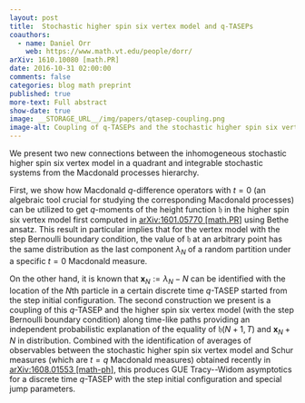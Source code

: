 ```yaml
---
layout: post
title:  Stochastic higher spin six vertex model and q-TASEPs
coauthors:
  - name: Daniel Orr
    web: https://www.math.vt.edu/people/dorr/
arXiv: 1610.10080 [math.PR]
date: 2016-10-31 02:00:00
comments: false
categories: blog math preprint
published: true
more-text: Full abstract
show-date: true
image: __STORAGE_URL__/img/papers/qtasep-coupling.png
image-alt: Coupling of q-TASEPs and the stochastic higher spin six vertex model
---
```


We present two new connections between the inhomogeneous stochastic higher spin six vertex model in a quadrant and integrable stochastic systems from the Macdonald processes hierarchy.<!--more-->

First, we show how Macdonald $q$-difference operators with $t=0$ (an algebraic tool crucial for studying the corresponding Macdonald processes) can be utilized to get $q$-moments of the height function $\mathfrak{h}$ in the higher spin six vertex model first computed in [arXiv:1601.05770 [math.PR]](https://arxiv.org/abs/1601.05770) using Bethe ansatz. This result in particular implies that for the vertex model with the step Bernoulli boundary condition, the value of $\mathfrak{h}$ at an arbitrary point <script type="math/tex">(N+1,T)\in\mathbb{Z}_{\ge2}\times\mathbb{Z}_{\ge1}</script> has the same distribution as the last component $\lambda_N$ of a random partition under a specific $t=0$ Macdonald measure.

On the other hand, it is known that $\mathbf{x}_N:=\lambda_N-N$ can be identified with the location of the $N$th particle in a certain discrete time $q$-TASEP started from the step initial configuration. The second construction we present is a coupling of this $q$-TASEP and the higher spin six vertex model (with the step Bernoulli boundary condition) along time-like paths providing an independent probabilistic explanation of the equality of $\mathfrak{h}(N+1,T)$ and $\mathbf{x}_N+N$ in distribution. Combined with the identification of averages of observables between the stochastic higher spin six vertex model and Schur measures (which are $t=q$ Macdonald measures) obtained recently in [arXiv:1608.01553 [math-ph]](https://arxiv.org/abs/1608.01553), this produces GUE Tracy--Widom asymptotics for a discrete time $q$-TASEP with the step initial configuration and special jump parameters.
